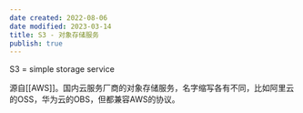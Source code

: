 ```yaml
---
date created: 2022-08-06
date modified: 2023-03-14
title: S3 - 对象存储服务
publish: true
---
```


S3 = simple storage service

源自[[AWS]]。国内云服务厂商的对象存储服务，名字缩写各有不同，比如阿里云的OSS，华为云的OBS，但都兼容AWS的协议。
